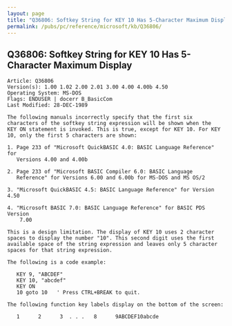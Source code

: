 ```yaml
---
layout: page
title: "Q36806: Softkey String for KEY 10 Has 5-Character Maximum Display"
permalink: /pubs/pc/reference/microsoft/kb/Q36806/
---
```


## Q36806: Softkey String for KEY 10 Has 5-Character Maximum Display

	Article: Q36806
	Version(s): 1.00 1.02 2.00 2.01 3.00 4.00 4.00b 4.50
	Operating System: MS-DOS
	Flags: ENDUSER | docerr B_BasicCom
	Last Modified: 28-DEC-1989
	
	The following manuals incorrectly specify that the first six
	characters of the softkey string expression will be shown when the
	KEY ON statement is invoked. This is true, except for KEY 10. For KEY
	10, only the first 5 characters are shown:
	
	1. Page 233 of "Microsoft QuickBASIC 4.0: BASIC Language Reference" for
	   Versions 4.00 and 4.00b
	
	2. Page 233 of "Microsoft BASIC Compiler 6.0: BASIC Language
	   Reference" for Versions 6.00 and 6.00b for MS-DOS and MS OS/2
	
	3. "Microsoft QuickBASIC 4.5: BASIC Language Reference" for Version 4.50
	
	4. "Microsoft BASIC 7.0: BASIC Language Reference" for BASIC PDS Version
	    7.00
	
	This is a design limitation. The display of KEY 10 uses 2 character
	spaces to display the number "10". This second digit uses the first
	available space of the string expression and leaves only 5 character
	spaces for that string expression.
	
	The following is a code example:
	
	   KEY 9, "ABCDEF"
	   KEY 10, "abcdef"
	   KEY ON
	   10 goto 10   ' Press CTRL+BREAK to quit.
	
	The following function key labels display on the bottom of the screen:
	
	   1      2      3  . . .   8      9ABCDEF10abcde
